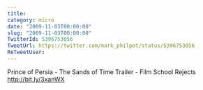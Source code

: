 ```yaml
---
title: 
category: micro
date: "2009-11-03T00:00:00"
slug: "2009-11-03T00:00:00"
TwitterId: 5396753056
TweetUrl: https://twitter.com/mark_philpot/status/5396753056
ReTweetUser: 
---
```


Prince of Persia - The Sands of Time Trailer - Film School Rejects http://bit.ly/3xanWX